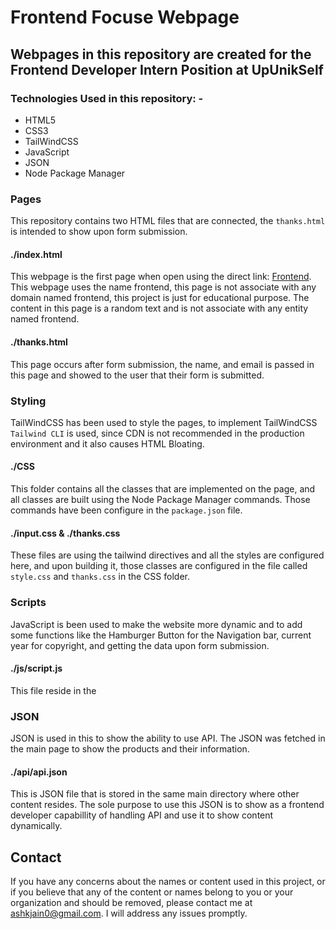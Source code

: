 # Frontend Focuse Webpage

## Webpages in this repository are created for the Frontend Developer Intern Position at UpUnikSelf

### Technologies Used in this repository: -
- HTML5
- CSS3
- TailWindCSS
- JavaScript
- JSON
- Node Package Manager

### Pages
This repository contains two HTML files that are connected, the `thanks.html` is intended to show upon form submission.
#### ./index.html
This webpage is the first page when open using the direct link: [Frontend](https://ashkjain.github.io/front-focus-upunikself). This webpage uses the name frontend, this page is not associate with any domain named frontend, this project is just for educational purpose. The content in this page is a random text and is not associate with any entity named frontend.
#### ./thanks.html
This page occurs after form submission, the name, and email is passed in this page and showed to the user that their form is submitted.
### Styling
TailWindCSS has been used to style the pages, to implement TailWindCSS `Tailwind CLI` is used, since CDN is not recommended in the production environment and it also causes HTML Bloating.
#### ./CSS
This folder contains all the classes that are implemented on the page, and all classes are built using the Node Package Manager commands. Those commands have been configure in the `package.json` file.
#### ./input.css & ./thanks.css
These files are using the tailwind directives and all the styles are configured here, and upon building it, those classes are configured in the file called `style.css` and `thanks.css` in the CSS folder.

### Scripts
JavaScript is been used to make the website more dynamic and to add some functions like the Hamburger Button for the Navigation bar, current year for copyright, and getting the data upon form submission. 
#### ./js/script.js
This file reside in the 
### JSON
JSON is used in this to show the ability to use API. The JSON was fetched in the main page to show the products and their information.
#### ./api/api.json
This is JSON file that is stored in the same main directory where other content resides. The sole purpose to use this JSON is to show as a frontend developer capabillity of handling API and use it to show content dynamically.

## Contact
If you have any concerns about the names or content used in this project, or if you believe that any of the content or names belong to you or your organization and should be removed, please contact me at <ashkjain0@gmail.com>. I will address any issues promptly.
